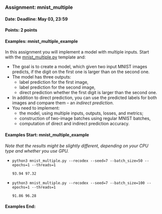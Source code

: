 ### Assignment: mnist_multiple
#### Date: Deadline: May 03, 23:59
#### Points: 2 points
#### Examples: mnist_multiple_example

In this assignment you will implement a model with multiple inputs. Start with the
[mnist_multiple.py](https://github.com/ufal/npfl114/tree/past-1920/labs/08/mnist_multiple.py)
template and:
- The goal is to create a model, which given two input MNIST images predicts, if the
  digit on the first one is larger than on the second one.
- The model has three outputs:
  - label prediction for the first image,
  - label prediction for the second image,
  - direct prediction whether the first digit is larger than the second one.
- In addition to direct prediction, you can use the predicted labels for both images
  and compare them – an _indirect prediction_.
- You need to implement:
  - the model, using multiple inputs, outputs, losses, and metrics;
  - construction of two-image batches using regular MNIST batches,
  - computation of direct and indirect prediction accuracy.

#### Examples Start: mnist_multiple_example
_Note that the results might be slightly different, depending on your CPU type and whether you use GPU._

- `python3 mnist_multiple.py --recodex --seed=7 --batch_size=50 --epochs=1 --threads=1`
  ```
  93.94 97.32
  ```
- `python3 mnist_multiple.py --recodex --seed=7 --batch_size=100 --epochs=1 --threads=1`
  ```
  91.86 96.28
  ```
#### Examples End:
